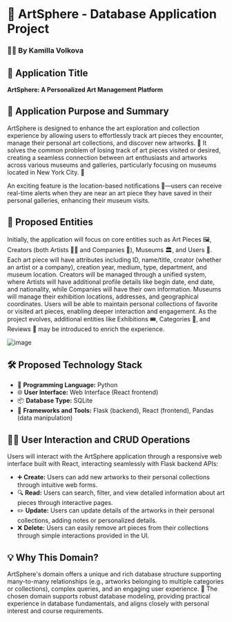 # 🎨 ArtSphere - Database Application Project

### 🙋‍♂️ By Kamilla Volkova

## 🚀 Application Title
**ArtSphere: A Personalized Art Management Platform**

## 🎯 Application Purpose and Summary
ArtSphere is designed to enhance the art exploration and collection experience by allowing users to effortlessly track art pieces they encounter, manage their personal art collections, and discover new artworks. 🌟 It solves the common problem of losing track of art pieces visited or desired, creating a seamless connection between art enthusiasts and artworks across various museums and galleries, particularly focusing on museums located in New York City. 🗽

An exciting feature is the location-based notifications 📍—users can receive real-time alerts when they are near an art piece they have saved in their personal galleries, enhancing their museum visits.

## 📌 Proposed Entities
Initially, the application will focus on core entities such as Art Pieces 🖼️, Creators (both Artists 👨‍🎨 and Companies 🏢), Museums 🏛️, and Users 👥.
Each art piece will have attributes including ID, name/title, creator (whether an artist or a company), creation year, medium, type, department, and museum location.
Creators will be managed through a unified system, where Artists will have additional profile details like begin date, end date, and nationality, while Companies will have their own information.
Museums will manage their exhibition locations, addresses, and geographical coordinates.
Users will be able to maintain personal collections of favorite or visited art pieces, enabling deeper interaction and engagement.
As the project evolves, additional entities like Exhibitions 🎟️, Categories 📂, and Reviews 🌟 may be introduced to enrich the experience.

![image](https://github.com/user-attachments/assets/fa61d93e-8f9d-4809-a4ef-af7780c1fd94)


## 🛠️ Proposed Technology Stack
- 🐍 **Programming Language:** Python
- 🌐 **User Interface:** Web Interface (React frontend)
- 📦 **Database Type:** SQLite
- 🚧 **Frameworks and Tools:** Flask (backend), React (frontend), Pandas (data manipulation)

## 👩‍💻 User Interaction and CRUD Operations
Users will interact with the ArtSphere application through a responsive web interface built with React, interacting seamlessly with Flask backend APIs:

- ➕ **Create:** Users can add new artworks to their personal collections through intuitive web forms.
- 🔍 **Read:** Users can search, filter, and view detailed information about art pieces through interactive pages.
- ✏️ **Update:** Users can update details of the artworks in their personal collections, adding notes or personalized details.
- ❌ **Delete:** Users can easily remove art pieces from their collections through simple interactions provided in the UI.

## 💡 Why This Domain?
ArtSphere's domain offers a unique and rich database structure supporting many-to-many relationships (e.g., artworks belonging to multiple categories or collections), complex queries, and an engaging user experience. 🎉 The chosen domain supports robust database modeling, providing practical experience in database fundamentals, and aligns closely with personal interest and course requirements.
